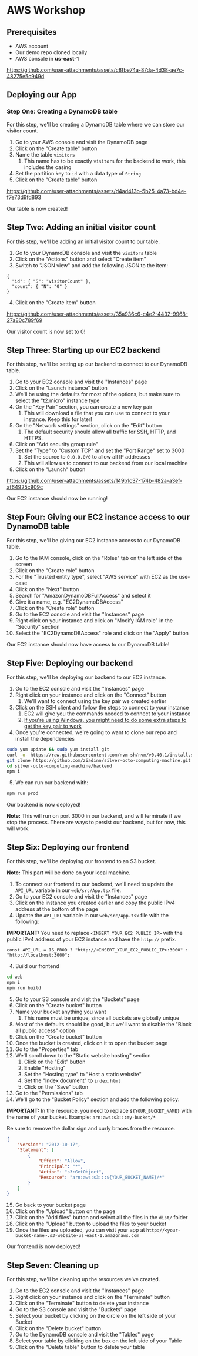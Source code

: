 
# AWS Workshop

## Prerequisites
- AWS account
- Our demo repo cloned locally
- AWS console in **us-east-1**

https://github.com/user-attachments/assets/c8fbe74a-87da-4d38-ae7c-48275e5c949d

## Deploying our App

### Step One: Creating a DynamoDB table
For this step, we'll be creating a DynamoDB table where we can store our visitor count.

1. Go to your AWS console and visit the DynamoDB page
2. Click on the "Create table" button
3. Name the table `visitors`
    1. This name has to be exactly `visitors` for the backend to work, this includes the casing
4. Set the partition key to `id` with a data type of `String`
5. Click on the "Create table" button

https://github.com/user-attachments/assets/d4ad413b-5b25-4a73-bd4e-f7e73d9fd893

Our table is now created!

## Step Two: Adding an initial visitor count
For this step, we'll be adding an initial visitor count to our table.

1. Go to your DynamoDB console and visit the `visitors` table
2. Click on the "Actions" button and select "Create item"
3. Switch to "JSON view" and add the following JSON to the item:

```
{
  "id": { "S": "visitorCount" },
  "count": { "N": "0" }
}
```

4. Click on the "Create item" button

https://github.com/user-attachments/assets/35a936c6-c4e2-4432-9968-27a80c789f69

Our visitor count is now set to 0!

## Step Three: Starting up our EC2 backend
For this step, we'll be setting up our backend to connect to our DynamoDB table.

1. Go to your EC2 console and visit the "Instances" page
2. Click on the "Launch instance" button
3. We'll be using the defaults for most of the options, but make sure to select the "t2.micro" instance type
4. On the "Key Pair" section, you can create a new key pair
    1. This will download a file that you can use to connect to your instance. Keep this for later!
5. On the "Network settings" section, click on the "Edit" button
    1. The default security should allow all traffic for SSH, HTTP, and HTTPS. 
6. Click on "Add security group rule"
7. Set the "Type" to "Custom TCP" and set the "Port Range" set to 3000
    1. Set the source to `0.0.0.0/0` to allow all IP addresses
    2. This will allow us to connect to our backend from our local machine
8. Click on the "Launch" button

https://github.com/user-attachments/assets/149b1c37-174b-482a-a3ef-af64925c909c

Our EC2 instance should now be running!

## Step Four: Giving our EC2 instance access to our DynamoDB table
For this step, we'll be giving our EC2 instance access to our DynamoDB table.

1. Go to the IAM console, click on the "Roles" tab on the left side of the screen
2. Click on the "Create role" button
3. For the "Trusted entity type", select "AWS service" with EC2 as the use-case
4. Click on the "Next" button
5. Search for "AmazonDynamoDBFullAccess" and select it
6. Give it a name, e.g. "EC2DynamoDBAccess"
7. Click on the "Create role" button
8. Go to the EC2 console and visit the "Instances" page
9. Right click on your instance and click on "Modify IAM role" in the "Security" section
10. Select the "EC2DynamoDBAccess" role and click on the "Apply" button

Our EC2 instance should now have access to our DynamoDB table!

## Step Five: Deploying our backend
For this step, we'll be deploying our backend to our EC2 instance.

1. Go to the EC2 console and visit the "Instances" page
2. Right click on your instance and click on the "Connect" button
   1. We'll want to connect using the key pair we created earlier
3. Click on the SSH client and follow the steps to connect to your instance
    1. EC2 will give you the commands needed to connect to your instance
    2. [If you're using Windows, you might need to do some extra steps to get the key pair to work](https://learn.microsoft.com/en-us/windows/terminal/tutorials/ssh)
4. Once you're connected, we're going to want to clone our repo and install the dependencies

```bash
sudo yum update && sudo yum install git
curl -o- https://raw.githubusercontent.com/nvm-sh/nvm/v0.40.1/install.sh | bash && source ~/.bashrc && nvm install --lts
git clone https://github.com/ziadinn/silver-octo-computing-machine.git
cd silver-octo-computing-machine/backend
npm i
```

5. We can run our backend with:

```bash
npm run prod
```

Our backend is now deployed!

**Note:** This will run on port 3000 in our backend, and will terminate if we stop the process. There are ways to persist our backend, but for now, this will work.

## Step Six: Deploying our frontend
For this step, we'll be deploying our frontend to an S3 bucket.

**Note:** This part will be done on your local machine.

1. To connect our frontend to our backend, we'll need to update the `API_URL` variable in our `web/src/App.tsx` file.
2. Go to your EC2 console and visit the "Instances" page
3. Click on the instance you created earlier and copy the public IPv4 address at the bottom of the page
4. Update the `API_URL` variable in our `web/src/App.tsx` file with the following:

**IMPORTANT:** You need to replace `<INSERT_YOUR_EC2_PUBLIC_IP>` with the public IPv4 address of your EC2 instance and have the `http://` prefix.

```tsx
const API_URL = IS_PROD ? "http://<INSERT_YOUR_EC2_PUBLIC_IP>:3000" : "http://localhost:3000";
```

4. Build our frontend

```bash
cd web
npm i
npm run build
```

5. Go to your S3 console and visit the "Buckets" page
6. Click on the "Create bucket" button
7. Name your bucket anything you want
    1. This name must be unique, since all buckets are globally unique
8. Most of the defaults should be good, but we'll want to disable the "Block all public access" option
9. Click on the "Create bucket" button
10. Once the bucket is created, click on it to open the bucket page
11. Go to the "Properties" tab
12. We'll scroll down to the "Static website hosting" section
    1. Click on the "Edit" button
    2. Enable "Hosting"
    3. Set the "Hosting type" to "Host a static website"
    4. Set the "Index document" to `index.html`
    5. Click on the "Save" button
13. Go to the "Permissions" tab
14. We'll go to the "Bucket Policy" section and add the following policy:

**IMPORTANT:** In the resource, you need to replace `${YOUR_BUCKET_NAME}` with the name of your bucket.
Example: `arn:aws:s3:::my-bucket/*`

Be sure to remove the dollar sign and curly braces from the resource.

```json
{
    "Version": "2012-10-17",
    "Statement": [
        {
            "Effect": "Allow",
            "Principal": "*",
            "Action": "s3:GetObject",
            "Resource": "arn:aws:s3:::${YOUR_BUCKET_NAME}/*"
        }
    ]
}
```

15. Go back to your bucket page
16. Click on the "Upload" button on the page
17. Click on the "Add files" button and select all the files in the `dist/` folder
18. Click on the "Upload" button to upload the files to your bucket
19. Once the files are uploaded, you can visit your app at `http://<your-bucket-name>.s3-website-us-east-1.amazonaws.com`

Our frontend is now deployed!

## Step Seven: Cleaning up
For this step, we'll be cleaning up the resources we've created.

1. Go to the EC2 console and visit the "Instances" page
2. Right click on your instance and click on the "Terminate" button
3. Click on the "Terminate" button to delete your instance
4. Go to the S3 console and visit the "Buckets" page
5. Select your bucket by clicking on the circle on the left side of your Bucket
6. Click on the "Delete bucket" button
7. Go to the DynamoDB console and visit the "Tables" page
8. Select your table by clicking on the box on the left side of your Table
9. Click on the "Delete table" button to delete your table
